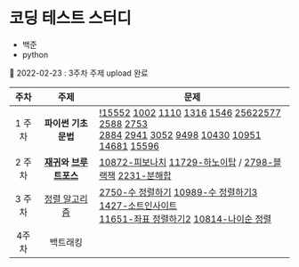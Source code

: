 # 코딩 테스트 스터디

- 백준
- python

🚀 2022-02-23 : 3주차 주제 upload 완료

|주차|주제|문제|
|:---:|:---:|---|
|1 주차| <strong>파이썬 기초 문법</strong> | [!15552](src/!15552.py) [1002](src/1002.py) [1110](src/1110.py) [1316](src/1316.py) [1546](src/1546.py) [2562](src/2562.py)[2577](src/2577.py) [2588](src/2588.py) [2753](src/2753.py)<br>[2884](src/2884.py) [2941](src/2941.py) [3052](src/3052.py) [9498](src/9498.py) [10430](1src/0430.py) [10951](src/10951.py) [14681](src/14681.py) [15596](src/15596.py)|
|2 주차| <strong>[재귀](https://jangbageum.tistory.com/14)와 [브루트포스](https://jangbageum.tistory.com/15)</strong> | [10872-피보나치](src/10872.py) [11729-하노이탑](src/11729.py) / [2798-블랙잭](src/2798.py) [2231-분해합](src/2231.py)|
|3 주차|[정렬 알고리즘](https://jangbageum.tistory.com/16)|[2750-수 정렬하기](src/2750.py) [10989-수 정렬하기3](src/10989.py) [1427-소트인사이트](src/1427.py)<br>[11651-좌표 정렬하기2](src/11651.py) [10814-나이순 정렬](src/10814.py)|
|4주차|백트래킹|

